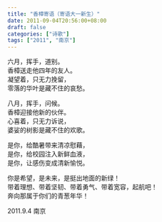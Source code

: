 ```yaml
---
title: "香樟寄语（寄语大一新生）"
date: 2011-09-04T20:56:00+08:00
draft: false
categories: ["诗歌"]
tags: ["2011", "南京"]
---
```


六月，挥手，道别。  
香樟送走他四年的友人。  
凝望着，只无力挽留，  
零落的华叶是藏不住的哀愁。  

八月，挥手，问候。  
香樟迎接他新的伙伴。  
心喜着，只无力诉说，  
婆娑的树影是藏不住的欢歌。  

是你，给酷暑带来清凉慰藉，  
是你，给校园注入新鲜血液，  
是你，让感伤变成清新愉悦。  

你是希望，是未来，是挺出地面的新绿！  
带着理想、带着坚韧、带着勇气、带着宽容，起航吧！  
奔向那属于你们的青葱年华！  

2011.9.4 南京  
